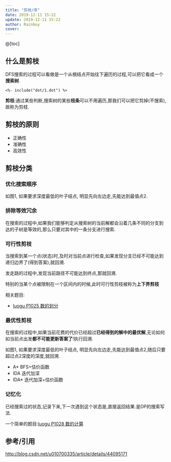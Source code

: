 ```yaml
---
title: "剪枝/序"
date: 2019-12-11 15:22
update: 2019-12-11 15:22
author: Rainboy
cover: 
---
```


@[toc]
## 什么是剪枝

DFS搜索的过程可以看做是一个从根结点开始往下遍历的过程,可以把它看成一个**搜索树**.

```viz-dot
<%- include("dot/1.dot") %>
```

**剪枝**:通过某些判断,搜索树的某些**枝条**可以不用遍历,那我们可以把它剪掉(不搜索),故称为剪枝.

## 剪枝的原则

- 正确性
- 准确性
- 高效性

## 剪枝分类

### 优化搜索顺序

如图1, 如果要求深度最低的叶子结点, 明显先向左边走,先能达到最值点$2$.

### 排除等效冗余

在搜索的过程中,如果我们能够判定从搜索树的当前解都会沿着几条不同的分支到达的子树是等效的,那么只要对其中的一条分支进行搜索.

### 可行性剪枝

当搜索到某一个点(状态)时,及时对当前点进行检查,如果发现分支已经不可能达到递归边界了(得到答案),就回溯.

发走路的过程中,发现当前路径不可能达到终点,那就回溯.

特别的当某个点被限制在一个区间内的时候,此时可行性剪枝被称为**上下界剪枝**

相关题目:

 - [luogu P1025 数的划分](/article/luogu-P1025)


### 最优性剪枝

在搜索的过程中,如果当前花费的代价已经超过**已经得到的解中的最优解**,无论如何如当前点出发**都不可能更新答案了**!执行回溯.

如图1, 如果要求深度最低的叶子结点, 明显先向左边走,先能达到最值点$2$,随后只要超过点$2$深度的深度,就回溯.

 - A*   BFS+估价函数
 - IDA  迭代加深
 - IDA* 迭代加深+估价函数

### 记忆化

已经搜索过的状态,记录下来,下一次遇到这个状态是,直接返回结果.是DP的搜索写法.

一个简单的题目:[luogu P1028 数的计算](/article/luogu-P1028)


## 参考/引用

http://blog.csdn.net/u010700335/article/details/44095171

